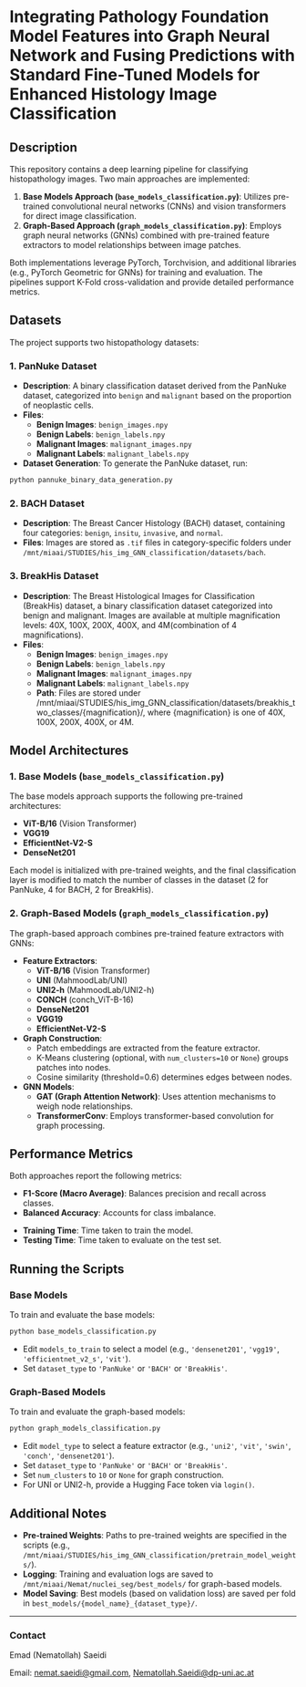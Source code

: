 
# Integrating Pathology Foundation Model Features into Graph Neural Network and Fusing Predictions with Standard Fine-Tuned Models for Enhanced Histology Image Classification

## Description
This repository contains a deep learning pipeline for classifying histopathology images. Two main approaches are implemented:

1. **Base Models Approach (`base_models_classification.py`)**: Utilizes pre-trained convolutional neural networks (CNNs) and vision transformers for direct image classification.
2. **Graph-Based Approach (`graph_models_classification.py`)**: Employs graph neural networks (GNNs) combined with pre-trained feature extractors to model relationships between image patches.

Both implementations leverage PyTorch, Torchvision, and additional libraries (e.g., PyTorch Geometric for GNNs) for training and evaluation. The pipelines support K-Fold cross-validation and provide detailed performance metrics.

## Datasets
The project supports two histopathology datasets:

### 1. PanNuke Dataset
- **Description**: A binary classification dataset derived from the PanNuke dataset, categorized into `benign` and `malignant` based on the proportion of neoplastic cells.
- **Files**:
  - **Benign Images**: `benign_images.npy`
  - **Benign Labels**: `benign_labels.npy`
  - **Malignant Images**: `malignant_images.npy`
  - **Malignant Labels**: `malignant_labels.npy`
- **Dataset Generation**:
To generate the PanNuke dataset, run:
```sh
python pannuke_binary_data_generation.py
```

### 2. BACH Dataset
- **Description**: The Breast Cancer Histology (BACH) dataset, containing four categories: `benign`, `insitu`, `invasive`, and `normal`.
- **Files**: Images are stored as `.tif` files in category-specific folders under `/mnt/miaai/STUDIES/his_img_GNN_classification/datasets/bach`.


### 3. BreakHis Dataset
- **Description**: The Breast Histological Images for Classification (BreakHis) dataset, a binary classification dataset categorized into benign and malignant. Images are available at multiple magnification levels: 40X, 100X, 200X, 400X, and 4M(combination of 4 magnifications).
- **Files**: 
  - **Benign Images**: `benign_images.npy`
  - **Benign Labels**: `benign_labels.npy`
  - **Malignant Images**: `malignant_images.npy`
  - **Malignant Labels**: `malignant_labels.npy`
  - **Path**: Files are stored under /mnt/miaai/STUDIES/his_img_GNN_classification/datasets/breakhis_two_classes/{magnification}/, where {magnification} is one of 40X, 100X, 200X, 400X, or 4M.
 

## Model Architectures

### 1. Base Models (`base_models_classification.py`)
The base models approach supports the following pre-trained architectures:
- **ViT-B/16** (Vision Transformer)
- **VGG19**
- **EfficientNet-V2-S**
- **DenseNet201**

Each model is initialized with pre-trained weights, and the final classification layer is modified to match the number of classes in the dataset (2 for PanNuke, 4 for BACH, 2 for BreakHis).

### 2. Graph-Based Models (`graph_models_classification.py`)
The graph-based approach combines pre-trained feature extractors with GNNs:
- **Feature Extractors**:
  - **ViT-B/16** (Vision Transformer)
  - **UNI** (MahmoodLab/UNI)
  - **UNI2-h** (MahmoodLab/UNI2-h)
  <!--- **Swin Transformer** (swin_large_patch4_window7_224)-->
  - **CONCH** (conch_ViT-B-16)
  - **DenseNet201**
  - **VGG19**
  - **EfficientNet-V2-S**
- **Graph Construction**:
  - Patch embeddings are extracted from the feature extractor.
  - K-Means clustering (optional, with `num_clusters=10` or `None`) groups patches into nodes.
  - Cosine similarity (threshold=0.6) determines edges between nodes.
- **GNN Models**:
  - **GAT (Graph Attention Network)**: Uses attention mechanisms to weigh node relationships.
  - **TransformerConv**: Employs transformer-based convolution for graph processing.

## Performance Metrics
Both approaches report the following metrics:
<!--- **Accuracy**: Overall classification accuracy.-->
- **F1-Score (Macro Average)**: Balances precision and recall across classes.
- **Balanced Accuracy**: Accounts for class imbalance.
<!--- **AUC (Area Under ROC Curve)**: Measures discriminative ability (binary or multi-class OVR).-->
- **Training Time**: Time taken to train the model.
- **Testing Time**: Time taken to evaluate on the test set.
<!--- **Confusion Matrix**: Summarizes classification performance across folds.-->

## Running the Scripts

### Base Models
To train and evaluate the base models:
```sh
python base_models_classification.py
```
- Edit `models_to_train` to select a model (e.g., `'densenet201'`, `'vgg19'`, `'efficientnet_v2_s'`, `'vit'`).
- Set `dataset_type` to `'PanNuke'` or `'BACH'` or `'BreakHis'`.

### Graph-Based Models
To train and evaluate the graph-based models:
```sh
python graph_models_classification.py
```
- Edit `model_type` to select a feature extractor (e.g., `'uni2'`, `'vit'`, `'swin'`, `'conch'`, `'densenet201'`).
- Set `dataset_type` to `'PanNuke'` or `'BACH'` or `'BreakHis'`.
- Set `num_clusters` to `10` or `None` for graph construction.
- For UNI or UNI2-h, provide a Hugging Face token via `login()`.

## Additional Notes
- **Pre-trained Weights**: Paths to pre-trained weights are specified in the scripts (e.g., `/mnt/miaai/STUDIES/his_img_GNN_classification/pretrain_model_weights/`).
- **Logging**: Training and evaluation logs are saved to `/mnt/miaai/Nemat/nuclei_seg/best_models/` for graph-based models.
- **Model Saving**: Best models (based on validation loss) are saved per fold in `best_models/{model_name}_{dataset_type}/`.

--- 

### Contact
Emad (Nematollah) Saeidi

Email: nemat.saeidi@gmail.com, Nematollah.Saeidi@dp-uni.ac.at
